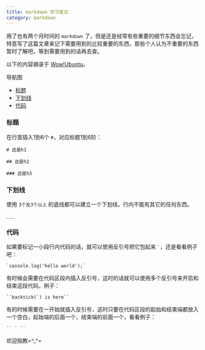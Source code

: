 ```yaml
---
title: markdown 学习笔记
category: markdown
---
```


用了也有两个月时间的 `markdown` 了，但是还是经常有些重要的细节东西会忘记，特意写了这篇文章来记下需要用到的比较重要的东西，那些个人认为不重要的东西暂时了解吧，等到需要用到的话再去查。

以下的内容摘录于 [Wow!Ubuntu](http://wowubuntu.com/markdown/#header)。

导航图

- [标题](#title)
- [下划线](#underline) 
- [代码](#code)

<h3 id="title">标题</h3>

在行首插入1到6个 `#`，对应标题1到6阶：

    # 这是h1
    
    ## 这是h2
    
    ### 这是h3

<h3 id="underline">下划线</h3>

使用 `3个及3个以上` 的底线都可以建立一个下划线，行内不能有其它的任何东西。

    ___
    
<h3 id="code">代码</h3>

如果要标记一小段行内代码的话，就可以使用反引号把它包起来 `` ` ``，还是看看例子吧：

    `console.log('hello world');`

有时候会需要在代码区段内插入反引号，这时的话就可以使用多个反引号来开启和结束这段代码，例子：

    ``backtick(`) is here``
    
有的时候需要在一开始就插入反引号，这时只要在代码区段的起始和结束端都放入一个空白，起始端的后面一个，结束端的前面一个，看看例子：
    
    `` ` ``    

欢迎指教=^_^=
